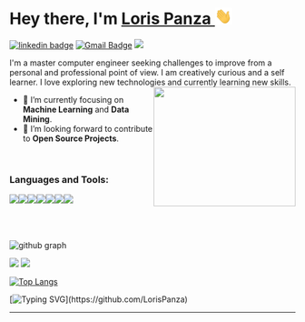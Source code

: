 <h1>Hey there, I'm <a  href="https://github.com/LorisPanza/">Loris Panza </a> <img  src="https://raw.githubusercontent.com/ABSphreak/ABSphreak/master/gifs/Hi.gif" width="30px"></h1>

[![linkedin badge](https://img.shields.io/badge/LorisPanza-30302f?style=flat&logo=linkedin)](https://www.linkedin.com/in/loris-panza-70512b222/)
[![Gmail Badge](https://img.shields.io/badge/tanyagupta.pg@gmail.com-30302f?style=flat&logo=Gmail&logoColor=red)](mailto:lorispanza@gmail.com)
<img src="https://komarev.com/ghpvc/?username=tanyagupta0201&style=plastic" />

I'm a master computer engineer seeking challenges to improve from a personal and professional point of view. I am creatively curious and a self learner. I love exploring new technologies and currently learning new skills. <br>
<img align='right' src="http://cdn.lowgif.com/small/9cb12f51dffbaaa6-character-typing-by-vincent-mokuenko-dribbble.gif" width="250" height="210">

- 🌱 I’m currently focusing on **Machine Learning** and **Data Mining**.
- 💬 I’m looking forward to contribute to **Open Source Projects**.

<br>

<h3 align="left">Languages and Tools:</h3>
<p align="left"> <img src="https://img.icons8.com/color/48/4a90e2/c-programming.png"/><img src="https://img.icons8.com/color/48/4a90e2/c-plus-plus-logo.png"/><img src="https://img.icons8.com/color/48/4a90e2/python--v1.png"/><img src="https://img.icons8.com/color/48/4a90e2/java-coffee-cup-logo--v1.png"/><img src="https://img.icons8.com/color/48/4a90e2/visual-studio-code-2019.png"/><img src="https://img.icons8.com/color/48/4a90e2/git.png"/><img src="https://img.icons8.com/fluent/48/4a90e2/github.png"/> </p>

<br>
<br>

![github graph](https://activity-graph.herokuapp.com/graph?username=LorisPanza&theme=react-dark)

<img src = "https://github-readme-streak-stats.herokuapp.com?user=LorisPanza&theme=dark&hide_border=false" width = 500>

<img src = "https://github-readme-stats.vercel.app/api?username=LorisPanza&show_icons=true&theme=dark" width = 500>

[![Top Langs](https://github-readme-stats.vercel.app/api/top-langs/?username=LorisPanza&theme=dark)](https://github.com/LorisPanza/github-readme-stats)

[![Typing SVG](https://readme-typing-svg.herokuapp.com/?lines=Thanks+For+Visiting!!&center=true&color="FF0000")](https://github.com/LorisPanza)

---

